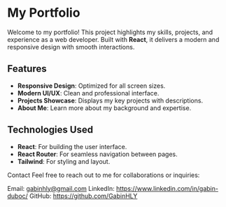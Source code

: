 # My Portfolio

Welcome to my portfolio! This project highlights my skills, projects, and experience as a web developer. Built with **React**, it delivers a modern and responsive design with smooth interactions.

## Features

- **Responsive Design**: Optimized for all screen sizes.
- **Modern UI/UX**: Clean and professional interface.
- **Projects Showcase**: Displays my key projects with descriptions.
- **About Me**: Learn more about my background and expertise.


## Technologies Used

- **React**: For building the user interface.
- **React Router**: For seamless navigation between pages.
- **Tailwind**: For styling and layout.


Contact
Feel free to reach out to me for collaborations or inquiries:

Email: gabinhly@gmail.com
LinkedIn: https://www.linkedin.com/in/gabin-duboc/
GitHub: https://github.com/GabinHLY

